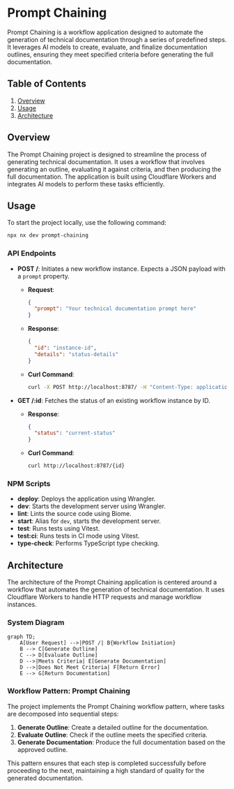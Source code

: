 # Prompt Chaining

Prompt Chaining is a workflow application designed to automate the generation of technical documentation through a series of predefined steps. It leverages AI models to create, evaluate, and finalize documentation outlines, ensuring they meet specified criteria before generating the full documentation.

## Table of Contents
1. [Overview](#overview)
2. [Usage](#usage)
3. [Architecture](#architecture)

## Overview
The Prompt Chaining project is designed to streamline the process of generating technical documentation. It uses a workflow that involves generating an outline, evaluating it against criteria, and then producing the full documentation. The application is built using Cloudflare Workers and integrates AI models to perform these tasks efficiently.

## Usage
To start the project locally, use the following command:
```bash
npx nx dev prompt-chaining
```

### API Endpoints
- **POST /**: Initiates a new workflow instance. Expects a JSON payload with a `prompt` property.
  - **Request**:
    ```json
    {
      "prompt": "Your technical documentation prompt here"
    }
    ```
  - **Response**:
    ```json
    {
      "id": "instance-id",
      "details": "status-details"
    }
    ```
  - **Curl Command**:
    ```bash
    curl -X POST http://localhost:8787/ -H "Content-Type: application/json" -d '{"prompt": "Your technical documentation prompt here"}'
    ```

- **GET /:id**: Fetches the status of an existing workflow instance by ID.
  - **Response**:
    ```json
    {
      "status": "current-status"
    }
    ```
  - **Curl Command**:
    ```bash
    curl http://localhost:8787/{id}
    ```

### NPM Scripts
- **deploy**: Deploys the application using Wrangler.
- **dev**: Starts the development server using Wrangler.
- **lint**: Lints the source code using Biome.
- **start**: Alias for `dev`, starts the development server.
- **test**: Runs tests using Vitest.
- **test:ci**: Runs tests in CI mode using Vitest.
- **type-check**: Performs TypeScript type checking.

## Architecture
The architecture of the Prompt Chaining application is centered around a workflow that automates the generation of technical documentation. It uses Cloudflare Workers to handle HTTP requests and manage workflow instances.

### System Diagram
```mermaid
graph TD;
    A[User Request] -->|POST /| B{Workflow Initiation}
    B --> C[Generate Outline]
    C --> D[Evaluate Outline]
    D -->|Meets Criteria| E[Generate Documentation]
    D -->|Does Not Meet Criteria| F[Return Error]
    E --> G[Return Documentation]
```

### Workflow Pattern: Prompt Chaining
The project implements the Prompt Chaining workflow pattern, where tasks are decomposed into sequential steps:
1. **Generate Outline**: Create a detailed outline for the documentation.
2. **Evaluate Outline**: Check if the outline meets the specified criteria.
3. **Generate Documentation**: Produce the full documentation based on the approved outline.

This pattern ensures that each step is completed successfully before proceeding to the next, maintaining a high standard of quality for the generated documentation.